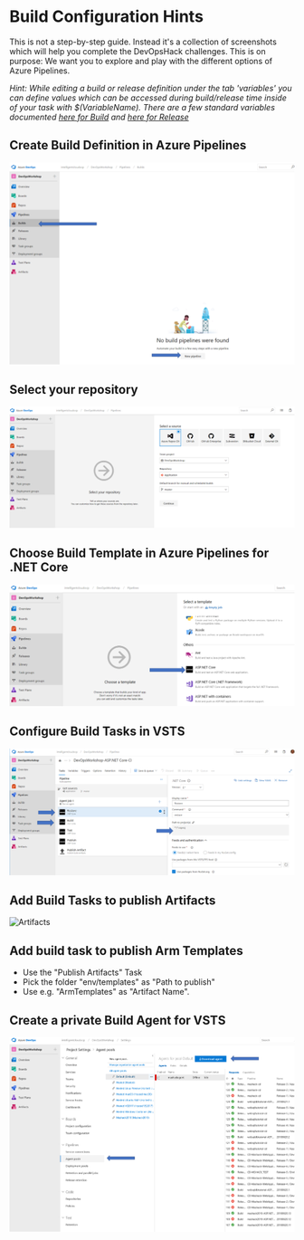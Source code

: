 
#  Build Configuration Hints
This is not a step-by-step guide. Instead it's a collection of screenshots which will help you complete the DevOpsHack challenges.
This is on purpose: We want you to explore and play with the different options of Azure Pipelines. 

*Hint: While editing a build or release definition under the tab 'variables' you can define values which can be accessed during build/release time inside of your task with $(VariableName). There are a few standard variables documented [here for Build](https://www.visualstudio.com/en-us/docs/build/define/variables) and [here for Release](https://www.visualstudio.com/en-us/docs/build/concepts/definitions/release/variables)*
## Create Build Definition in Azure Pipelines
![Create Build Definition](/BuildConfiguration/images/NewCIBuild.png)

## Select your repository
![Select your repository](/BuildConfiguration/images/SelectRepository.png)

## Choose Build Template in Azure Pipelines for .NET Core
![Choose Template](/BuildConfiguration/images/SelectTemplate.png)

## Configure Build Tasks in VSTS
![Configure Build Tasks](/BuildConfiguration/images/ConfigureBuildTasks.png)

## Add Build Tasks to publish Artifacts
![Artifacts](/BuildConfiguration/images/PublishArtefacts.jpg)

## Add build task to publish Arm Templates
* Use the "Publish Artifacts" Task
* Pick the folder "env/templates" as "Path to publish"
* Use e.g. "ArmTemplates" as "Artifact Name".


## Create a private Build Agent for VSTS
![Configure private agent](/BuildConfiguration/images/BuildAgent.png)


